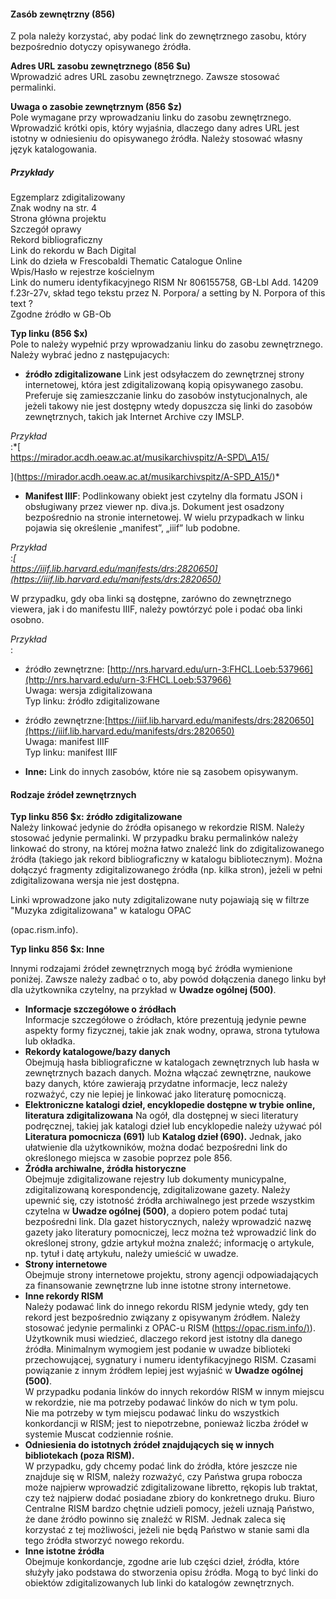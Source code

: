 #### Zasób zewnętrzny (856)   

Z pola należy korzystać, aby podać link do zewnętrznego zasobu, który bezpośrednio dotyczy opisywanego źródła.

**Adres URL zasobu zewnętrznego (856 $u)**    
Wprowadzić adres URL zasobu zewnętrznego. Zawsze stosować permalinki.

**Uwaga o zasobie zewnętrznym (856 $z)**    
Pole wymagane przy wprowadzaniu linku do zasobu zewnętrznego.   
Wprowadzić krótki opis, który wyjaśnia, dlaczego dany adres URL jest istotny w odniesieniu do opisywanego źródła. Należy stosować własny język katalogowania.

##### Przykłady  
Egzemplarz zdigitalizowany  
Znak wodny na str. 4  
Strona główna projektu  
Szczegół oprawy  
Rekord bibliograficzny  
Link do rekordu w Bach Digital  
Link do dzieła w Frescobaldi Thematic Catalogue Online  
Wpis/Hasło w rejestrze kościelnym  
Link do numeru identyfikacyjnego RISM Nr 806155758, GB-Lbl Add. 14209 f.23r-27v, skład tego tekstu przez N. Porpora/ a setting by N. Porpora of this text ?   
Zgodne źródło w GB-Ob

**Typ linku (856 $x)**    
Pole to należy wypełnić przy wprowadzaniu linku do zasobu zewnętrznego. Należy wybrać jedno z następujacych:

- **źródło zdigitalizowane** Link jest odsyłaczem do zewnętrznej strony internetowej, która jest zdigitalizowaną kopią opisywanego zasobu. Preferuje się zamieszczanie linku do zasobów instytucjonalnych, ale jeżeli takowy nie jest dostępny wtedy dopuszcza się linki do zasobów zewnętrznych, takich jak Internet Archive czy IMSLP.    

_Przykład_  
  :*[  
https://mirador.acdh.oeaw.ac.at/musikarchivspitz/A-SPD\_A15/  

](https://mirador.acdh.oeaw.ac.at/musikarchivspitz/A-SPD_A15/)*
- **Manifest IIIF**: Podlinkowany obiekt jest czytelny dla formatu JSON i obsługiwany przez viewer np. diva.js. Dokument jest osadzony bezpośrednio na stronie internetowej. W wielu przypadkach w linku pojawia się określenie „manifest”, „iiif” lub podobne.  

_Przykład_  
  :*[  
https://iiif.lib.harvard.edu/manifests/drs:2820650](https://iiif.lib.harvard.edu/manifests/drs:2820650)*  

W przypadku, gdy oba linki są dostępne, zarówno do zewnętrznego viewera, jak i do manifestu IIIF, należy powtórzyć pole i podać oba linki osobno.  

_Przykład_  
  :  

  - źródło zewnętrzne: [http://nrs.harvard.edu/urn-3:FHCL.Loeb:537966](http://nrs.harvard.edu/urn-3:FHCL.Loeb:537966)  
Uwaga: wersja zdigitalizowana  
Typ linku: źródło zdigitalizowane  
  - źródło zewnętrzne:[https://iiif.lib.harvard.edu/manifests/drs:2820650](https://iiif.lib.harvard.edu/manifests/drs:2820650)  
Uwaga: manifest IIIF  
Typ linku: manifest IIIF  


- **Inne:** Link do innych zasobów, które nie są zasobem opisywanym.  





#### Rodzaje źródeł zewnętrznych  

**Typ linku 856 $x: źródło zdigitalizowane**  
Należy linkować jedynie do źródła opisanego w rekordzie RISM. Należy stosować jedynie permalinki. W przypadku braku permalinków należy linkować do strony, na której można łatwo znaleźć link do zdigitalizowanego źródła  (takiego jak rekord bibliograficzny w katalogu bibliotecznym). Można dołączyć fragmenty zdigitalizowanego źródła (np. kilka stron), jeżeli w pełni zdigitalizowana wersja nie jest dostępna.

Linki wprowadzone jako nuty zdigitalizowane nuty pojawiają się w filtrze "Muzyka zdigitalizowana" w katalogu OPAC

(opac.rism.info).

**Typ linku 856 $x: Inne**

Innymi rodzajami źródeł zewnętrznych mogą być źródła wymienione poniżej. Zawsze należy zadbać o to, aby powód dołączenia danego linku był dla użytkownika czytelny, na przykład w **Uwadze ogólnej (500)**.

- **Informacje szczegółowe o źródłach**  
Informacje szczegółowe o źródłach, które prezentują jedynie pewne aspekty formy fizycznej, takie jak znak wodny, oprawa, strona tytułowa lub okładka.   
- **Rekordy katalogowe/bazy danych**  
Obejmują hasła bibliograficzne w katalogach zewnętrznych lub hasła w zewnętrznych bazach danych. Można włączać zewnętrzne, naukowe bazy danych, które zawierają przydatne informacje, lecz należy rozważyć, czy nie lepiej je linkować jako literaturę pomocniczą.
- **Elektroniczne katalogi dzieł, encyklopedie dostępne w trybie online, literatura zdigitalizowana** Na ogół, dla dostępnej w sieci literatury podręcznej, takiej jak katalogi dzieł lub encyklopedie należy używać pól **Literatura pomocnicza (691)** lub **Katalog dzieł (690).** Jednak, jako ułatwienie dla użytkowników, można dodać bezpośredni link do określonego miejsca w zasobie poprzez pole 856.
- **Źródła archiwalne, źródła historyczne**   
Obejmuje zdigitalizowane rejestry lub dokumenty municypalne, zdigitalizowaną korespondencję, zdigitalizowane gazety. Należy upewnić się, czy istotność źródła archiwalnego jest przede wszystkim czytelna w **Uwadze ogólnej (500)**, a dopiero potem podać tutaj bezpośredni link. Dla gazet historycznych, należy wprowadzić nazwę gazety jako literatury pomocniczej, lecz można też wprowadzić link do określonej strony, gdzie artykuł można znaleźć; informację o artykule, np. tytuł i datę artykułu, należy umieścić w uwadze.  
- **Strony internetowe**  
Obejmuje strony internetowe projektu, strony agencji odpowiadających za finansowanie zewnętrzne lub inne istotne strony internetowe.   
- **Inne rekordy RISM**   
Należy podawać link do innego rekordu RISM jedynie wtedy, gdy ten rekord jest bezpośrednio związany z opisywanym źródłem. Należy stosować jedynie permalinki z OPAC-u RISM ([https://opac.rism.info/)](https://opac.rism.info/)). Użytkownik musi wiedzieć, dlaczego rekord jest istotny dla danego źródła. Minimalnym wymogiem jest podanie w uwadze biblioteki przechowującej, sygnatury i numeru identyfikacyjnego RISM. Czasami powiązanie z innym źródłem lepiej jest wyjaśnić w **Uwadze ogólnej (500)**.  
W przypadku podania linków do innych rekordów RISM w innym miejscu w rekordzie, nie ma potrzeby podawać linków do nich w tym polu.   
Nie ma potrzeby w tym miejscu podawać linku do wszystkich konkordancji w RISM; jest to niepotrzebne, ponieważ liczba źródeł w systemie Muscat codziennie rośnie.   
- **Odniesienia do istotnych źródeł znajdujących się w innych bibliotekach (poza RISM).**  
W przypadku, gdy chcemy podać link do źródła, które jeszcze nie znajduje się w RISM, należy rozważyć, czy Państwa grupa robocza może najpierw wprowadzić zdigitalizowane libretto, rękopis lub traktat, czy też najpierw dodać posiadane zbiory do konkretnego druku. Biuro Centralne RISM bardzo chętnie udzieli pomocy, jeżeli uznają Państwo, że dane źródło powinno się znaleźć w RISM. Jednak zaleca się korzystać z tej możliwości, jeżeli nie będą Państwo w stanie sami dla tego źródła stworzyć nowego rekordu.  
- **Inne istotne źródła**  
Obejmuje konkordancje, zgodne arie lub części dzieł, źródła, które służyły jako podstawa do stworzenia opisu źródła. Mogą to być linki do obiektów zdigitalizowanych lub linki do katalogów zewnętrznych.
